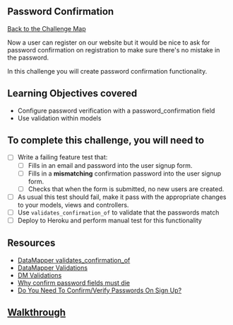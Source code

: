 ## Password Confirmation

[Back to the Challenge Map](00_challenge_map.md)

Now a user can register on our website but it would be nice to ask for password confirmation on registration to make sure there's no mistake in the password.

In this challenge you will create password confirmation functionality.

## Learning Objectives covered

* Configure password verification with a password_confirmation field
* Use validation within models

## To complete this challenge, you will need to

- [ ] Write a failing feature test that:
  - [ ] Fills in an email and password into the user signup form.
  - [ ] Fills in a **mismatching** confirmation password into the user signup form.
  - [ ] Checks that when the form is submitted, no new users are created.
- [ ] As usual this test should fail, make it pass with the appropriate changes to your
models, views and controllers.
- [ ] Use `validates_confirmation_of` to validate that the passwords match
- [ ] Deploy to Heroku and perform manual test for this functionality

## Resources

* [DataMapper validates_confirmation_of](http://www.rubydoc.info/gems/dm-validations/DataMapper/Validations/ValidatesConfirmation)
* [DataMapper Validations](http://datamapper.org/docs/validations.html)
* [DM Validations](https://github.com/datamapper/dm-validations)
* [Why confirm password fields must die](http://uxmovement.com/forms/why-the-confirm-password-field-must-die/)
* [Do You Need To Confirm/Verify Passwords On Sign Up?](http://www.leemunroe.com/confirm-passwords-signup/)

## [Walkthrough](../walkthroughs/19.md)

